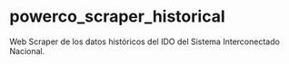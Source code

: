 # powerco_scraper_historical
Web Scraper de los datos históricos del IDO del Sistema Interconectado Nacional.
